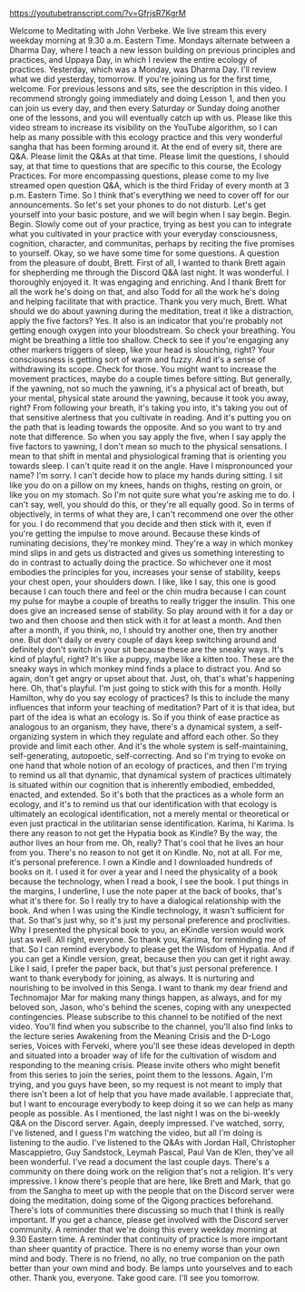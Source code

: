 https://youtubetranscript.com/?v=GfrjsR7KgrM

 Welcome to Meditating with John Verbeke. We live stream this every weekday morning at 9.30 a.m. Eastern Time. Mondays alternate between a Dharma Day, where I teach a new lesson building on previous principles and practices, and Uppaya Day, in which I review the entire ecology of practices. Yesterday, which was a Monday, was Dharma Day. I'll review what we did yesterday, tomorrow. If you're joining us for the first time, welcome. For previous lessons and sits, see the description in this video. I recommend strongly going immediately and doing Lesson 1, and then you can join us every day, and then every Saturday or Sunday doing another one of the lessons, and you will eventually catch up with us. Please like this video stream to increase its visibility on the YouTube algorithm, so I can help as many possible with this ecology practice and this very wonderful sangha that has been forming around it. At the end of every sit, there are Q&A. Please limit the Q&As at that time. Please limit the questions, I should say, at that time to questions that are specific to this course, the Ecology Practices. For more encompassing questions, please come to my live streamed open question Q&A, which is the third Friday of every month at 3 p.m. Eastern Time. So I think that's everything we need to cover off for our announcements. So let's set your phones to do not disturb. Let's get yourself into your basic posture, and we will begin when I say begin. Begin. Begin. Slowly come out of your practice, trying as best you can to integrate what you cultivated in your practice with your everyday consciousness, cognition, character, and communitas, perhaps by reciting the five promises to yourself. Okay, so we have some time for some questions. A question from the pleasure of doubt, Brett. First of all, I wanted to thank Brett again for shepherding me through the Discord Q&A last night. It was wonderful. I thoroughly enjoyed it. It was engaging and enriching. And I thank Brett for all the work he's doing on that, and also Todd for all the work he's doing and helping facilitate that with practice. Thank you very much, Brett. What should we do about yawning during the meditation, treat it like a distraction, apply the five factors? Yes. It also is an indicator that you're probably not getting enough oxygen into your bloodstream. So check your breathing. You might be breathing a little too shallow. Check to see if you're engaging any other markers triggers of sleep, like your head is slouching, right? Your consciousness is getting sort of warm and fuzzy. And it's a sense of withdrawing its scope. Check for those. You might want to increase the movement practices, maybe do a couple times before sitting. But generally, if the yawning, not so much the yawning, it's a physical act of breath, but your mental, physical state around the yawning, because it took you away, right? From following your breath, it's taking you into, it's taking you out of that sensitive alertness that you cultivate in reading. And it's putting you on the path that is leading towards the opposite. And so you want to try and note that difference. So when you say apply the five, when I say apply the five factors to yawning, I don't mean so much to the physical sensations. I mean to that shift in mental and physiological framing that is orienting you towards sleep. I can't quite read it on the angle. Have I mispronounced your name? I'm sorry. I can't decide how to place my hands during sitting. I sit like you do on a pillow on my knees, hands on thighs, resting on groin, or like you on my stomach. So I'm not quite sure what you're asking me to do. I can't say, well, you should do this, or they're all equally good. So in terms of objectively, in terms of what they are, I can't recommend one over the other for you. I do recommend that you decide and then stick with it, even if you're getting the impulse to move around. Because these kinds of ruminating decisions, they're monkey mind. They're a way in which monkey mind slips in and gets us distracted and gives us something interesting to do in contrast to actually doing the practice. So whichever one it most embodies the principles for you, increases your sense of stability, keeps your chest open, your shoulders down. I like, like I say, this one is good because I can touch there and feel or the chin mudra because I can count my pulse for maybe a couple of breaths to really trigger the insulin. This one does give an increased sense of stability. So play around with it for a day or two and then choose and then stick with it for at least a month. And then after a month, if you think, no, I should try another one, then try another one. But don't daily or every couple of days keep switching around and definitely don't switch in your sit because these are the sneaky ways. It's kind of playful, right? It's like a puppy, maybe like a kitten too. These are the sneaky ways in which monkey mind finds a place to distract you. And so again, don't get angry or upset about that. Just, oh, that's what's happening here. Oh, that's playful. I'm just going to stick with this for a month. Holly Hamilton, why do you say ecology of practices? Is this to include the many influences that inform your teaching of meditation? Part of it is that idea, but part of the idea is what an ecology is. So if you think of ease practice as analogous to an organism, they have, there's a dynamical system, a self-organizing system in which they regulate and afford each other. So they provide and limit each other. And it's the whole system is self-maintaining, self-generating, autopoetic, self-correcting. And so I'm trying to evoke on one hand that whole notion of an ecology of practices, and then I'm trying to remind us all that dynamic, that dynamical system of practices ultimately is situated within our cognition that is inherently embodied, embedded, enacted, and extended. So it's both that the practices as a whole form an ecology, and it's to remind us that our identification with that ecology is ultimately an ecological identification, not a merely mental or theoretical or even just practical in the utilitarian sense identification. Karima, hi Karima. Is there any reason to not get the Hypatia book as Kindle? By the way, the author lives an hour from me. Oh, really? That's cool that he lives an hour from you. There's no reason to not get it on Kindle. No, not at all. For me, it's personal preference. I own a Kindle and I downloaded hundreds of books on it. I used it for over a year and I need the physicality of a book because the technology, when I read a book, I see the book. I put things in the margins, I underline, I use the note paper at the back of books, that's what it's there for. So I really try to have a dialogical relationship with the book. And when I was using the Kindle technology, it wasn't sufficient for that. So that's just why, so it's just my personal preference and proclivities. Why I presented the physical book to you, an eKindle version would work just as well. All right, everyone. So thank you, Karima, for reminding me of that. So I can remind everybody to please get the Wisdom of Hypatia. And if you can get a Kindle version, great, because then you can get it right away. Like I said, I prefer the paper back, but that's just personal preference. I want to thank everybody for joining, as always. It is nurturing and nourishing to be involved in this Senga. I want to thank my dear friend and Technomajor Mar for making many things happen, as always, and for my beloved son, Jason, who's behind the scenes, coping with any unexpected contingencies. Please subscribe to this channel to be notified of the next video. You'll find when you subscribe to the channel, you'll also find links to the lecture series Awakening from the Meaning Crisis and the D-Logo series, Voices with Ferveki, where you'll see these ideas developed in depth and situated into a broader way of life for the cultivation of wisdom and responding to the meaning crisis. Please invite others who might benefit from this series to join the series, point them to the lessons. Again, I'm trying, and you guys have been, so my request is not meant to imply that there isn't been a lot of help that you have made available. I appreciate that, but I want to encourage everybody to keep doing it so we can help as many people as possible. As I mentioned, the last night I was on the bi-weekly Q&A on the Discord server. Again, deeply impressed. I've watched, sorry, I've listened, and I guess I'm watching the video, but all I'm doing is listening to the audio. I've listened to the Q&As with Jordan Hall, Christopher Mascappietro, Guy Sandstock, Leymah Pascal, Paul Van de Klen, they've all been wonderful. I've read a document the last couple days. There's a community on there doing work on the religion that's not a religion. It's very impressive. I know there's people that are here, like Brett and Mark, that go from the Sangha to meet up with the people that on the Discord server were doing the meditation, doing some of the Qigong practices beforehand. There's lots of communities there discussing so much that I think is really important. If you get a chance, please get involved with the Discord server community. A reminder that we're doing this every weekday morning at 9.30 Eastern time. A reminder that continuity of practice is more important than sheer quantity of practice. There is no enemy worse than your own mind and body. There is no friend, no ally, no true companion on the path better than your own mind and body. Be lamps unto yourselves and to each other. Thank you, everyone. Take good care. I'll see you tomorrow.